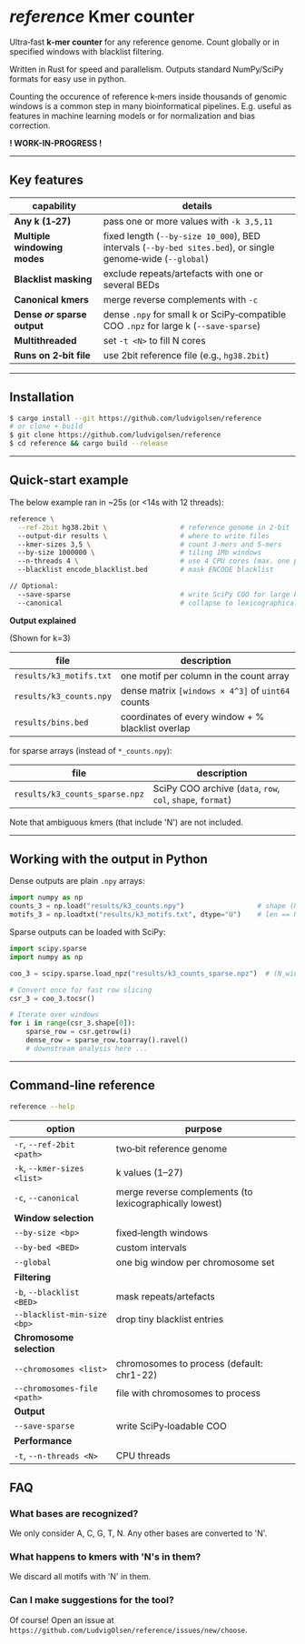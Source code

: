 # *reference* Kmer counter

Ultra‑fast **k‑mer counter** for any reference genome. Count globally or in specified windows with blacklist filtering.

Written in Rust for speed and parallelism. Outputs standard NumPy/SciPy formats for easy use in python.

Counting the occurence of reference k‑mers inside thousands of genomic windows is a common step in many bioinformatical pipelines. E.g. useful as features in machine learning models or for normalization and bias correction.

**! WORK-IN-PROGRESS !**

---

## Key features

| capability                   | details                                                                                                     |
| ---------------------------- | ----------------------------------------------------------------------------------------------------------- |
| **Any k (1‑27)**             | pass one or more values with `-k 3,5,11`                                                                    |
| **Multiple windowing modes** | fixed length (`--by-size 10_000`), BED intervals (`--by-bed sites.bed`), or single genome‑wide (`--global`) |
| **Blacklist masking**        | exclude repeats/artefacts with one or several BEDs                                                          |
| **Canonical kmers**          | merge reverse complements with `-c`                                                                         |
| **Dense *or* sparse output** | dense `.npy` for small k or SciPy‑compatible COO `.npz` for large k (`--save-sparse`)                       |
| **Multithreaded**            | set `-t <N>` to fill N cores                                                                                |
| **Runs on 2‑bit file**       | use 2bit reference file (e.g., `hg38.2bit`)                                                                 |

---

## Installation

```bash
$ cargo install --git https://github.com/ludvigolsen/reference
# or clone + build
$ git clone https://github.com/ludvigolsen/reference
$ cd reference && cargo build --release
```

---

## Quick‑start example

The below example ran in ~25s (or <14s with 12 threads):

```bash
reference \
  --ref-2bit hg38.2bit \                  # reference genome in 2‑bit
  --output-dir results \                  # where to write files
  --kmer-sizes 3,5 \                      # count 3-mers and 5‑mers
  --by-size 1000000 \                     # tiling 1Mb windows
  --n-threads 4 \                         # use 4 CPU cores (max. one per chromosome)
  --blacklist encode_blacklist.bed        # mask ENCODE blacklist

// Optional:
  --save-sparse                           # write SciPy COO for large k‑mers
  --canonical                             # collapse to lexicographically lowest canons
```

**Output explained**

(Shown for k=3)

| file                    | description                                       |
| ----------------------- | ------------------------------------------------- |
| `results/k3_motifs.txt` | one motif per column in the count array           |
| `results/k3_counts.npy` | dense matrix `[windows × 4^3]` of `uint64` counts |
| `results/bins.bed`      | coordinates of every window + % blacklist overlap |

for sparse arrays (instead of `*_counts.npy`):

| file                           | description                                                 |
| ------------------------------ | ----------------------------------------------------------- |
| `results/k3_counts_sparse.npz` | SciPy COO archive (`data`, `row`, `col`, `shape`, `format`) |


Note that ambiguous kmers (that include 'N') are not included.

---

## Working with the output in Python

Dense outputs are plain `.npy` arrays:

```python
import numpy as np
counts_3 = np.load("results/k3_counts.npy")                  # shape (N_windows, N_kmers)
motifs_3 = np.loadtxt("results/k3_motifs.txt", dtype="U")    # len == N_kmers
```

Sparse outputs can be loaded with SciPy:

```python
import scipy.sparse
import numpy as np

coo_3 = scipy.sparse.load_npz("results/k3_counts_sparse.npz")  # (N_windows, N_kmers)

# Convert once for fast row slicing
csr_3 = coo_3.tocsr()

# Iterate over windows
for i in range(csr_3.shape[0]):
    sparse_row = csr.getrow(i)
    dense_row = sparse_row.toarray().ravel()
    # downstream analysis here ...
```

---


## Command‑line reference

```bash
reference --help
```

| option                      | purpose                                                 |
| --------------------------- | ------------------------------------------------------- |
| `-r`, `--ref-2bit <path>`   | two‑bit reference genome                                |
| `-k`, `--kmer-sizes <list>` | k values (1–27)                                         |
| `-c`, `--canonical`         | merge reverse complements (to lexicographically lowest) |
| **Window selection**        |                                                         |
| `--by-size <bp>`            | fixed‑length windows                                    |
| `--by-bed <BED>`            | custom intervals                                        |
| `--global`                  | one big window per chromosome set                       |
| **Filtering**               |                                                         |
| `-b`, `--blacklist <BED>`   | mask repeats/artefacts                                  |
| `--blacklist-min-size <bp>` | drop tiny blacklist entries                             |
| **Chromosome selection**    |                                                         |
| `--chromosomes <list>`      | chromosomes to process (default: chr1-22)               |
| `--chromosomes-file <path>` | file with chromosomes to process                        |
| **Output**                  |                                                         |
| `--save-sparse`             | write SciPy‑loadable COO                                |
| **Performance**             |                                                         |
| `-t`, `--n-threads <N>`     | CPU threads                                             |


## FAQ

### What bases are recognized?

We only consider A, C, G, T, N. Any other bases are converted to 'N'.

### What happens to kmers with 'N's in them?

We discard all motifs with 'N' in them.

### Can I make suggestions for the tool?

Of course! Open an issue at `https://github.com/LudvigOlsen/reference/issues/new/choose`. 
